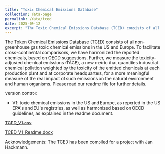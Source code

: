 ```yaml
---
title: "Toxic Chemical Emissions Database"
collection: data-page
permalink: /data/tced
date: 2025-09-12
excerpt: "The Toxic Chemical Emissions Database (TCED) consists of all non-greenhouse gas (non-GHG) toxic chemical emissions in the US and Europe. To facilitate cross-continental comparisons, we have harmonized the reported chemicals, based on OECD suggestions. We also propose a novel measure of industrial chemical pollution that accounts for the toxicity of the more than 800 tracked chemicals."
---
```


The Token Chemical Emissions Database (TCED) consists of all non-greenhouse gas toxic chemical emissions in the US and Europe. To facilitate cross-continental comparisons, we have harmonized the reported chemicals, based on OECD suggestions. Further, we measure the toxicity-adjusted chemical emissions (TACE), a new metric that quantifies industrial chemical pollution weighted by the toxicity of the emitted chemicals at each production plant and at corporate headquarters, for a more meaningful measure of the real impact of such emissions on the natural environment and human organisms. Please read our readme file for further details. 

Version control:
- V1: toxic chemical emissions in the US and Europe, as reported in the US EPA's and EU's registries, as well as harmonized based on OECD guidelines, as explained in the readme document.
 
[TCED_V1.csv](/files/tced_v1.csv.zip)

[TCED_V1_Readme.docx](/files/tced_v1_readme.docx)

Acknowledgements: The TCED has been compiled for a project with Jan Hackmann.
